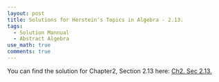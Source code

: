 ```yaml
---
layout: post
title: Solutions for Herstein's Topics in Algebra - 2.13.
tags:
  - Solution Mannual
  - Abstract Algebra
use_math: true
comments: true
---
```

You can find the solution for Chapter2, Section 2.13 here:
[Ch2. Sec 2.13.](/assets/Herstein_Topics_in_Algebra_solution_2.13.pdf)
